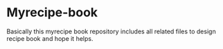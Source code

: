 # Myrecipe-book
Basically this myrecipe book repository includes all related files to design recipe book and hope it helps.
